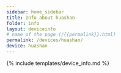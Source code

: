 ```yaml
---
sidebar: home_sidebar
title: Info about huashan
folder: info
layout: deviceinfo
# name of the page (/{{permalink}}.html)
permalink: /devices/huashan/
device: huashan
---
```

{% include templates/device_info.md %}
